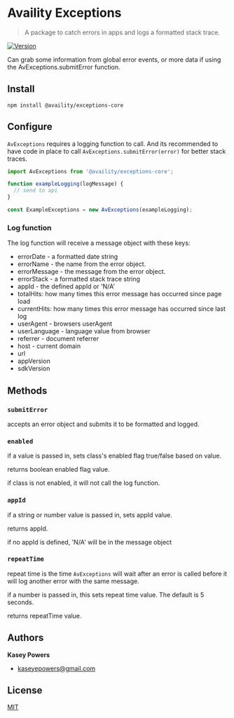 # Availity Exceptions

> A package to catch errors in apps and logs a formatted stack trace.

[![Version](https://img.shields.io/npm/v/@availity/exceptions-core.svg?style=for-the-badge)](https://www.npmjs.com/package/@availity/exceptions-core)

Can grab some information from global error events, or more data if using the AvExceptions.submitError function.

## Install
`npm install @availity/exceptions-core`

## Configure

`AvExceptions` requires a logging function to call. And its recommended to have code in place to call `AvExceptions.submitError(error)` for better stack traces.

```javascript
import AvExceptions from '@availity/exceptions-core';

function exampleLogging(logMessage) {
  // send to api
}

const ExampleExceptions = new AvExceptions(exampleLogging);
```

### Log function

The log function will receive a message object with these keys:

* errorDate - a formatted date string
* errorName - the name from the error object.
* errorMessage - the message from the error object.
* errorStack - a formatted stack trace string
* appId - the defined appId or 'N/A'
* totalHits: how many times this error message has occurred since page load
* currentHits: how many times this error message has occurred since last log
* userAgent - browsers userAgent
* userLanguage - language value from browser
* referrer - document referrer
* host - current domain
* url
* appVersion
* sdkVersion

## Methods

### `submitError`

accepts an error object and submits it to be formatted and logged.

### `enabled`

if a value is passed in, sets class's enabled flag true/false based on value.

returns boolean enabled flag value.

if class is not enabled, it will not call the log function.

### `appId`

if a string or number value is passed in, sets appId value.

returns appId.

if no appId is defined, 'N/A' will be in the message object

### `repeatTime`

repeat time is the time `AvExceptions` will wait after an error is called before it will log another error with the same message.

if a number is passed in, this sets repeat time value. The default is 5 seconds.

returns repeatTime value.

## Authors
**Kasey Powers**
* [kaseyepowers@gmail.com](kaseyepowers@gmail.com)

## License
[MIT](../../LICENSE)
